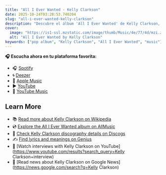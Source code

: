 ```yaml
---
title: "All I Ever Wanted - Kelly Clarkson"
date: 2025-10-24T03:28:53.740204
slug: "all-i-ever-wanted-kelly-clarkson"
description: "Descubre el álbum 'All I Ever Wanted' de Kelly Clarkson, un destacado de la música pop."
cover:
  image: "https://is1-ssl.mzstatic.com/image/thumb/Music/4e/77/4d/mzi.zexwqies.jpg/500x500bb.jpg"
  alt: "All I Ever Wanted by Kelly Clarkson"
keywords: ["pop album", "Kelly Clarkson", "All I Ever Wanted", "music"]
---
```






**🎧 Escucha ahora en tu plataforma favorita:**

- 🎧 [Spotify](https://open.spotify.com/search/All%20I%20Ever%20Wanted%20Kelly%20Clarkson)
- 🌀 [Deezer](https://www.deezer.com/search/All%20I%20Ever%20Wanted%20Kelly%20Clarkson)
- 🍎 [Apple Music](https://music.apple.com/search?term=All%20I%20Ever%20Wanted%20Kelly%20Clarkson)
- ▶️ [YouTube](https://www.youtube.com/results?search_query=All%20I%20Ever%20Wanted%20Kelly%20Clarkson)
- 🎵 [YouTube Music](https://music.youtube.com/search?q=All%20I%20Ever%20Wanted%20Kelly%20Clarkson)

## Learn More

- 📚 [Read more about Kelly Clarkson on Wikipedia](https://en.wikipedia.org/wiki/Kelly+Clarkson)
- 💿 [Explore the All I Ever Wanted album on AllMusic](https://www.allmusic.com/search/albums/All+I+Ever+Wanted)
- 📀 [Check Kelly Clarkson discography details on Discogs](https://www.discogs.com/search/?q=All+I+Ever+Wanted+Kelly+Clarkson&type=all)
- ✍️ [Find lyrics and meanings on Genius](https://genius.com/search?q=All+I+Ever+Wanted%20Kelly+Clarkson)
- 🎤 [Watch interviews with Kelly Clarkson on YouTube](https://www.youtube.com/results?search_query=Kelly Clarkson+interview)
- 📰 [Read news about Kelly Clarkson on Google News](https://news.google.com/search?q=Kelly Clarkson)
